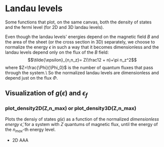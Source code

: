 # Landau levels
Some functions that plot, on the same canvas, both the density of states and the fermi level (for 2D and 3D landau levels).

Even though the landau levels' energies depend on the magnetic field $B$ and the area of the sheet (or the cross section in 3D) separately, we choose to normalize
the energy $\epsilon$ in such a way that it becomes dimensionless and the landau levels depend only on the flux of the $B$ field:
$$\tilde{\epsilon}_{n,n_z}= Z(\frac12 + n)+\pi n_z^2$$
where $Z=\frac{\Phi}{\Phi_0}$ is the number of quantum fluxes that pass through the system.\\
So the normalized landau levels are dimensionless and depend just on the flux $\Phi$.

## Visualization of $g(\epsilon)$ and $\epsilon_f$
### plot_density2D(Z,n_max) or plot_density3D(Z,n_max)
Plots the densiy of states $g(\epsilon)$ as a function of the normalized _dimensionless energy_ $\tilde{\epsilon}$, for a system
with $Z$ quantums of magnetic flux, until the energy of the $n_{max}$-th energy level.
- 2D
AAA

